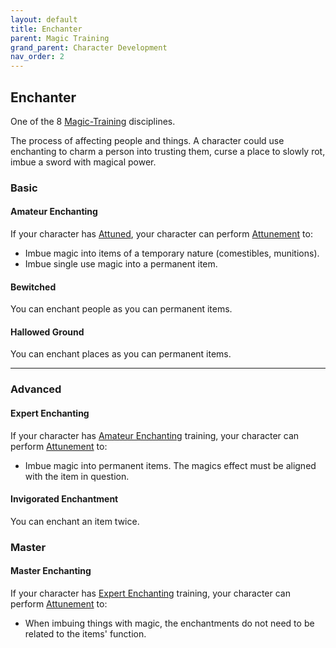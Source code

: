 ```yaml
---
layout: default
title: Enchanter
parent: Magic Training
grand_parent: Character Development
nav_order: 2
---
```

## Enchanter
One of the 8 [Magic-Training](Magic-Training) disciplines.

The process of affecting people and things. A character could use enchanting to charm a person into trusting them, curse a place to slowly rot, imbue a sword with magical power.

### Basic
#### Amateur Enchanting
If your character has [Attuned](Magic-Training#Attuned), your character can perform [Attunement](Spirit#Attunement) to:
* Imbue magic into items of a temporary nature (comestibles, munitions).
* Imbue single use magic into a permanent item.

#### Bewitched
You can enchant people as you can permanent items.

#### Hallowed Ground
You can enchant places as you can permanent items.

---
### Advanced
#### Expert Enchanting
If your character has [Amateur Enchanting](#Amateur%20Enchanting) training, your character can perform [Attunement](Spirit#Attunement) to:
* Imbue magic into permanent items. The magics effect must be aligned with the item in question.

#### Invigorated Enchantment
You can enchant an item twice.

### Master

#### Master Enchanting
If your character has [Expert Enchanting](#Expert%20Enchanting) training, your character can perform [Attunement](Spirit#Attunement) to:
* When imbuing things with magic, the enchantments do not need to be related to the items' function.